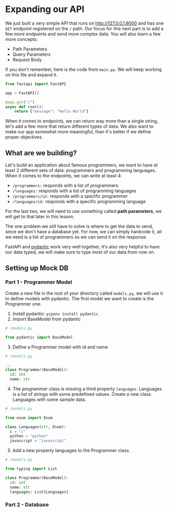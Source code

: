 # Expanding our API

We just built a very simple API that runs on http://127.0.0.1:8000 and has one `GET` endpoint registered on the `/` path. Our focus for this next part is to add a few more endpoints and send more complex data. You will also learn a few more concepts:

- Path Parameters
- Query Parameters
- Request Body

If you don't remember, here is the code from `main.py`. We will keep working on this file and expand it.

```py
from fastapi import FastAPI

app = FastAPI()

@app.get("/")
async def root():
    return {"message": "Hello World"}
```

When it comes to endpoints, we can return way more than a single string, let's add a few more that return different types of data. We also want to make our app somewhat more meaningful, than it's better if we define proper objectives.

## What are we building?

Let's build an application about famous programmers, we want to have at least 2 different sets of data: programmers and programming languages. When it comes to the endpoints, we can write at least 4:

- `/programmers:` responds with a list of programmers
- `/languages:` responds with a list of programming languages
- `/programmers/id:` responds with a specific programmer
- `/languages/id:` responds with a specific programming language

For the last two, we will need to use something called **path parameters**, we will get to that later in this lesson.

The one problem we still have to solve is where to get the data to send, since we don't have a database yet. For now, we can simply hardcode it, all we need is a list of programmers so we can send it on the response.

FastAPI and [pydantic](https://docs.pydantic.dev/) work very well together, it's also very helpful to have our data typed, we will make sure to type most of our data from now on.

## Setting up Mock DB

### Part 1 - Programmer Model

Create a new file in the root of your directory called `models.py`, we will use it to define models with pydantic. The first model we want to create is the Programmer one.

1. Install pydantic: `pipenv install pydantic`
2. Import BaseModel from pydantic

```py
# /models.py

from pydantic import BaseModel
```

3. Define a Programmer model with id and name

```py
# /models.py

...
class Programmer(BaseModel):
  id: int
  name: str
```

4. The programmer class is missing a third property `languages`. Languages is a list of strings with some predefined values. Create a new class Languages with some sample data.

```py
# /models.py

from enum import Enum

class Languages(str, Enum):
  c = "c"
  python = "python"
  javascript = "javascript"
```

5. Add a new property languages to the Programmer class.

```py
# /models.py

from typing import List

class Programmer(BaseModel):
  id: int
  name: str
  languages: List[Languages]
```

### Part 2 - Database
